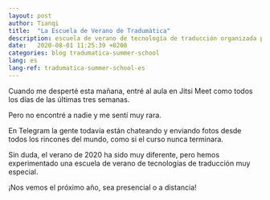```yaml
---
layout: post
author: Tianqi
title:  "La Escuela de Verano de Tradumàtica"
description: escuela de verano de tecnología de traducción organizada por Tradumàtica de la Universitat Autònoma de Barcelona, orientada a traductores e intérpretes profesionales
date:   2020-08-01 11:25:39 +0200
categories: blog tradumatica-summer-school
lang: es
lang-ref: tradumatica-summer-school-es
---
```

Cuando me desperté esta mañana, entré al aula en Jitsi Meet como todos los días de las últimas tres semanas.

Pero no encontré a nadie y me sentí muy rara.

En Telegram la gente todavía están chateando y enviando fotos desde todos los rincones del mundo, como si el curso nunca terminara.

Sin duda, el verano de 2020 ha sido muy diferente, pero hemos experimentado una escuela de verano de tecnologías de traducción muy especial.

¡Nos vemos el próximo año, sea presencial o a distancia! 
